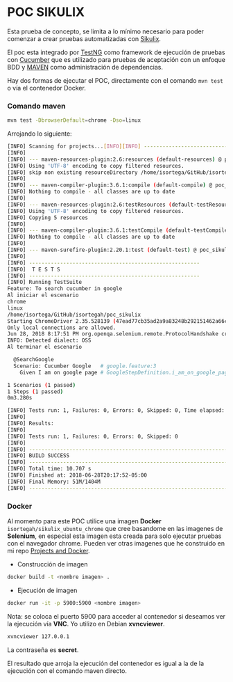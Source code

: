 # POC SIKULIX

Esta prueba de concepto, se limita a lo mínimo necesario para poder comenzar a crear pruebas automatizadas con [Sikulix](http://sikulix.com/). 

El poc esta integrado por [TestNG](https://testng.org/doc/index.html) como framework de ejecución de pruebas con [Cucumber](https://cucumber.io/) que es utilizado para pruebas de aceptación con un enfoque BDD y [MAVEN](https://maven.apache.org/) como administración de dependencias. 

Hay dos formas de ejecutar el POC, directamente con el comando `mvn test` o vía el contenedor Docker.

### Comando maven

```bash
mvn test -DbrowserDefault=chrome -Dso=linux
 ```
Arrojando lo siguiente:

```bash
[INFO] Scanning for projects...[INFO][INFO] ------------------------------------------------------------------------[INFO] Building poc_sikulix 1.0-SNAPSHOT[INFO] ------------------------------------------------------------------------
[INFO]
[INFO] --- maven-resources-plugin:2.6:resources (default-resources) @ poc_sikulix ---
[INFO] Using 'UTF-8' encoding to copy filtered resources.
[INFO] skip non existing resourceDirectory /home/isortega/GitHub/isortegah/poc_sikulix/src/main/resources
[INFO]
[INFO] --- maven-compiler-plugin:3.6.1:compile (default-compile) @ poc_sikulix ---
[INFO] Nothing to compile - all classes are up to date
[INFO]
[INFO] --- maven-resources-plugin:2.6:testResources (default-testResources) @ poc_sikulix ---
[INFO] Using 'UTF-8' encoding to copy filtered resources.
[INFO] Copying 5 resources
[INFO]
[INFO] --- maven-compiler-plugin:3.6.1:testCompile (default-testCompile) @ poc_sikulix ---
[INFO] Nothing to compile - all classes are up to date
[INFO]
[INFO] --- maven-surefire-plugin:2.20.1:test (default-test) @ poc_sikulix ---
[INFO]
[INFO] -------------------------------------------------------
[INFO]  T E S T S
[INFO] -------------------------------------------------------
[INFO] Running TestSuite
Feature: To search cucumber in google
Al iniciar el escenario
chrome
linux
/home/isortega/GitHub/isortegah/poc_sikulix
Starting ChromeDriver 2.35.528139 (47ead77cb35ad2a9a83248b292151462a66cd881) on port 20195
Only local connections are allowed.
Jun 28, 2018 8:17:51 PM org.openqa.selenium.remote.ProtocolHandshake createSession
INFO: Detected dialect: OSS
Al terminar el escenario

  @SearchGoogle
  Scenario: Cucumber Google   # google.feature:3
    Given I am on google page # GoogleStepDefinition.i_am_on_google_page()

1 Scenarios (1 passed)
1 Steps (1 passed)
0m3.280s

[INFO] Tests run: 1, Failures: 0, Errors: 0, Skipped: 0, Time elapsed: 3.806 s - in TestSuite
[INFO]
[INFO] Results:
[INFO]
[INFO] Tests run: 1, Failures: 0, Errors: 0, Skipped: 0
[INFO]
[INFO] ------------------------------------------------------------------------
[INFO] BUILD SUCCESS
[INFO] ------------------------------------------------------------------------
[INFO] Total time: 10.707 s
[INFO] Finished at: 2018-06-28T20:17:52-05:00
[INFO] Final Memory: 51M/1404M
[INFO] ------------------------------------------------------------------------
```
### Docker

Al momento para este POC utilice una imagen **Docker** `isortegah/sikulix_ubuntu_chrome` que cree basandome en las imagenes de **Selenium**, en especial esta imagen esta creada para solo ejecutar pruebas con el navegador chrome. Pueden ver otras imagenes que he construido en mi repo [Projects and Docker](https://github.com/isortegah/projects-and-docker).

* Construcción de imagen
```bash
docker build -t <nombre imagen> .
```
* Ejecución de imagen
```bash 
docker run -it -p 5900:5900 <nombre imagen>
```
Nota: se coloca el puerto 5900 para acceder al contenedor si deseamos ver la ejecución vía **VNC**. Yo utilizo en Debian **xvncviewer**.
```bash
xvncviewer 127.0.0.1
```
La contraseña es **secret**.

El resultado que arroja la ejecución del contenedor es igual a la de la ejecución con el comando maven directo.